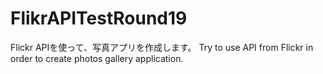 # FlikrAPITestRound19

Flickr APIを使って、写真アプリを作成します。
Try to use API from Flickr in order to create photos gallery application.
